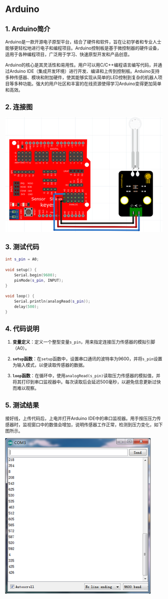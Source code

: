# Arduino


## 1. Arduino简介  

Arduino是一款开源电子原型平台，结合了硬件和软件，旨在让初学者和专业人士能够更轻松地进行电子和编程项目。Arduino控制板是基于微控制器的硬件设备，适用于各种编程项目，广泛用于学习、快速原型开发和产品创意。  

Arduino的核心是其灵活性和易用性。用户可以用C/C++编程语言编写代码，并通过Arduino IDE（集成开发环境）进行开发、编译和上传到控制板。Arduino支持多种传感器、模块和附加硬件，使其能够实现从简单的LED控制到复杂的机器人项目等多种功能。强大的用户社区和丰富的在线资源使得学习Arduino变得更加简单和高效。  

## 2. 连接图  

![](media/6e645d1e9652fd02a3845ec9d77d29ae.png)  

## 3. 测试代码  

```cpp  
int s_pin = A0;  

void setup() {  
    Serial.begin(9600);  
    pinMode(s_pin, INPUT);  
}  

void loop() {  
    Serial.println(analogRead(s_pin));  
    delay(500);  
}  
```  

## 4. 代码说明  

1. **变量定义**：定义一个整型变量`s_pin`，用来指定连接压力传感器的模拟引脚（A0）。  

2. **`setup`函数**：在`setup`函数中，设置串口通讯的波特率为9600，并将`s_pin`设置为输入模式，以便读取传感器的数据。  

3. **`loop`函数**：在循环中，使用`analogRead(s_pin)`读取压力传感器的模拟值，并将其打印到串口监视器中。每次读取后会延迟500毫秒，以避免信息更新过快而难以观察。  

## 5. 测试结果  

接好线，上传代码后，上电并打开Arduino IDE中的串口监视器。用手按压压力传感器时，监视窗口中的数值会增加，说明传感器工作正常，检测到压力变化，如下图所示。  

![](media/b6f0ede68155f9a8c33fc79a0594f36e.png)






